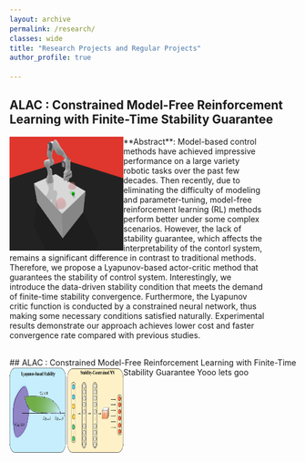 ```yaml
---
layout: archive
permalink: /research/
classes: wide
title: "Research Projects and Regular Projects"
author_profile: true

---
```


<div>
<h2>ALAC : Constrained Model-Free Reinforcement Learning with Finite-Time Stability Guarantee</h2>
<img src="/assets/images/push_safe.png" alt="image-left" style="width: 200px; height: 200px;" align="left">
<p style="padding-right: 50px;">
**Abstract**: Model-based control methods have achieved impressive performance 
on a large variety robotic tasks over the past few decades. Then recently,
due to eliminating the difficulty of modeling and parameter-tuning, 
model-free reinforcement learning (RL) methods perform better under some complex scenarios.
However, the lack of stability guarantee, which affects the interpretability of the contorl system,
remains a significant difference in contrast to traditional methods.
Therefore, we propose a Lyapunov-based actor-critic method that guarantees the stability 
of control system. Interestingly, we introduce the data-driven stability condition that meets 
the demand of finite-time stability convergence. Furthermore, the Lyapunov critic function is
conducted by a constrained neural network, thus making some necessary conditions satisfied naturally. 
Experimental results demonstrate our approach achieves lower cost and faster convergence rate
compared with previous studies.
</p>
<div>

<br>
## ALAC : Constrained Model-Free Reinforcement Learning with Finite-Time Stability Guarantee
<img src="/assets/images/Lyapunov.png" alt="image-left" style="width: 200px; height: 150px;" align="left">
Yooo lets goo

